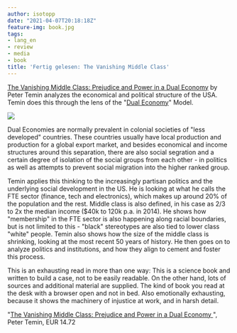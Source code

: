 ```yaml
---
author: isotopp
date: "2021-04-07T20:18:18Z"
feature-img: book.jpg
tags:
- lang_en
- review
- media
- book
title: 'Fertig gelesen: The Vanishing Middle Class'
---
```

[The Vanishing Middle Class: Prejudice and Power in a Dual Economy](https://www.amazon.de/Vanishing-Middle-Class-Prejudice-Economy-ebook/dp/B08BT2XDNT) by Peter Temin analyzes the economical and political structure of the USA. Temin does this through the lens of the "[Dual Economy](https://en.wikipedia.org/wiki/Dual_economy)" Model.

[![](https://blog.koehntopp.info/uploads/2021/04/vanishing-middle-class.jpg)](https://www.amazon.de/Vanishing-Middle-Class-Prejudice-Economy-ebook/dp/B08BT2XDNT)

Dual Economies are normally prevalent in colonial societies of "less developed" countries. These countries usually have local production and production for a global export market, and besides economical and income structures around this separation, there are also social segration and a certain degree of isolation of the social groups from each other - in politics as well as attempts to prevent social migration into the higher ranked group.

Temin applies this thinking to the increasingly partisan politics and the underlying social development in the US. He is looking at what he calls the FTE sector (finance, tech and electronics), which makes up around 20% of the population and the rest. Middle class is also defined, in his case as 2/3 to 2x the median income ($40k to 120k p.a. in 2014). He shows how "membership" in the FTE sector is also happening along racial boundaries, but is not limited to this - "black" stereotypes are also tied to lower class "white" people. Temin also shows how the size of the middle class is shrinking, looking at the most recent 50 years of history. He then goes on to analyze politics and institutions, and how they align to cement and foster this process.

This is an exhausting read in more than one way: This is a science book and written to build a case, not to be easily readable. On the other hand, lots of sources and additional material are supplied. The kind of book you read at the desk with a browser open and not in bed. Also emotionally exhausting, because it shows the machinery of injustice at work, and in harsh detail.

"[The Vanishing Middle Class: Prejudice and Power in a Dual Economy ](https://www.amazon.de/Vanishing-Middle-Class-Prejudice-Economy-ebook/dp/B08BT2XDNT)", Peter Temin, EUR 14.72
